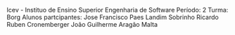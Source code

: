 Icev - Instituo de Ensino Superior
Engenharia de Software
Período: 2
Turma: Borg
Alunos partcipantes: 
Jose Francisco Paes Landim Sobrinho
Ricardo Ruben Cronemberger
João Guilherme Aragão Malta            
